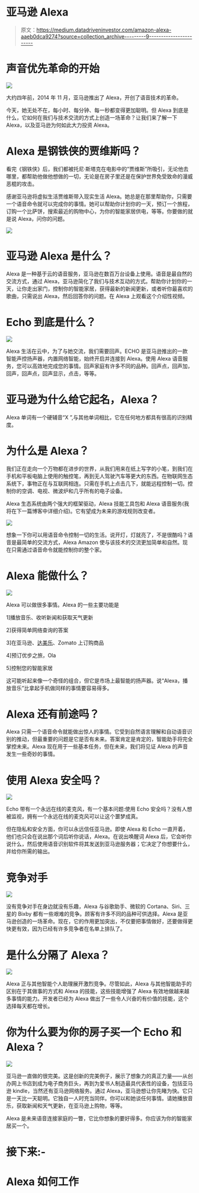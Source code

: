 # 亚马逊 Alexa

> 原文：<https://medium.datadriveninvestor.com/amazon-alexa-aaeb0dca9274?source=collection_archive---------9----------------------->

# 声音优先革命的开始

![](img/e0fc82030e63b5b89ffd65ec814a5d05.png)

大约四年前，2014 年 11 月，亚马逊推出了 Alexa，开创了语音技术的革命。

今天，她无处不在，每小时、每分钟、每一秒都变得更加聪明。但 Alexa 到底是什么，它如何在我们与技术交流的方式上创造一场革命？让我们来了解一下 Alexa，以及亚马逊为何如此大力投资 Alexa。

# Alexa 是钢铁侠的贾维斯吗？

看完《钢铁侠》后，我们都被托尼·斯塔克在电影中的“贾维斯”所吸引，无论他去哪里，都帮助他做他想做的一切，无论是在房子里还是在保护世界免受致命的漫威恶棍的攻击。

感谢亚马逊将虚拟生活贾维斯带入现实生活 Alexa。她总是在那里帮助你，只需要一个语音命令就可以完成你的事情。她可以帮助你计划你的一天，预订一个旅程，订购一个比萨饼，搜索最近的购物中心，为你的智能家居供电，等等。你要做的就是说 Alexa，问你的问题。

![](img/b5ad5883f186c4e30fa26c315ced7e85.png)

# 亚马逊 Alexa 是什么？

Alexa 是一种基于云的语音服务，亚马逊在数百万台设备上使用。语音是最自然的交流方式，通过 Alexa，亚马逊简化了我们与技术互动的方式。帮助你计划你的一天，让你走出家门，控制你的智能家居，获得最新的新闻更新，或者听你最喜欢的歌曲，只需说出 Alexa，然后回答你的问题。在 Alexa 上观看这个介绍性视频。

# Echo 到底是什么？

![](img/cb42fbb06f465614103a2cd178441927.png)

Alexa 生活在云中，为了与她交流，我们需要回声。ECHO 是亚马逊推出的一款智能声控扬声器，内置网络智能，始终开启并连接到 Alexa。使用 Alexa 语音服务，您可以高效地完成您的事情。回声家庭有许多不同的品种。回声点，回声加，回声，回声点，回声显示，点击，等等。

# 亚马逊为什么给它起名，Alexa？

Alexa 单词有一个硬辅音“X ”,与其他单词相比，它在任何地方都具有很高的识别精度。

# 为什么是 Alexa？

我们正在走向一个万物都在进步的世界，从我们用来在纸上写字的小笔，到我们在手机和平板电脑上使用的触控笔，再到无人驾驶汽车等更大的东西。在物联网生态系统下，事物正在与互联网相连。只需在手机上点击几下，就能远程控制一切。控制你的空调、电视、微波炉和几乎所有的电子设备。

Alexa 生态系统由两个强大的框架驱动，Alexa 技能工具包和 Alexa 语音服务(我将在下一篇博客中详细介绍)。它有望成为未来的游戏规则改变者。

![](img/9ad183035d7d3bb163fa12e2bdebfda8.png)

想象一下你可以用语音命令控制一切的生活。说开灯，灯就亮了，不是很酷吗？语音是最简单的交流方式，Alexa Amazon 使与该技术的交流更加简单和自然。现在只需通过语音命令就能控制你的整个家。

# Alexa 能做什么？

![](img/4d94fd0cce394146d86942248fc64c0b.png)

Alexa 可以做很多事情。Alexa 的一些主要功能是

1]播放音乐、收听新闻和获取天气更新

2]获得简单网络查询的答案

3]在亚马逊、[达美乐](https://www.dominos.co.in/)、Zomato 上订购商品

4]预订优步之旅，Ola

5]控制您的智能家居

这可能听起来像一个奇怪的组合，但它是市场上最智能的扬声器。说“Alexa，播放音乐”比拿起手机做同样的事情要容易得多。

# Alexa 还有前途吗？

Alexa 只需一个语音命令就能做出惊人的事情。它受到自然语言理解和自动语音识别的推动，但最重要的问题是它是否有未来。答案肯定是肯定的，智能助手将完全掌控未来。Alexa 现在用于一些基本任务，但在未来，我们将见证 Alexa 的声音发生一些奇妙的事情。

# 使用 Alexa 安全吗？

![](img/b04b4df34d2ccc8e940332b1ed3df08e.png)

Echo 带有一个永远在线的麦克风，有一个基本问题:使用 Echo 安全吗？没有人想被监视，拥有一个永远在线的麦克风可以让这个噩梦成真。

但在隐私和安全方面，你可以永远信任亚马逊。即使 Alexa 和 Echo 一直开着，他们也只会在说出那个词后听你说话，Alexa。在说出唤醒词 Alexa 后，它会听你说什么，然后使用语音识别软件将其发送到亚马逊服务器；它决定了你想要什么，并给你所需的输出。

# 竞争对手

![](img/a39e5c8710fb090b4a6469b8ee23cf2d.png)

没有竞争对手在身边就没有乐趣，Alexa 与谷歌助手、微软的 Cortana、Siri、三星的 Bixby 都有一些艰难的竞争。顾客有许多不同的品种可供选择。Alexa 是亚马逊创造的一场革命。现在，它的作用更加突出，不仅要把事情做好，还要做得更快更有效，因为已经有许多竞争者在名单上排队了。

# 是什么分隔了 Alexa？

![](img/044f191c3cc587494fbbee06986a2610.png)

Alexa 正与其他智能个人助理展开激烈竞争。尽管如此，Alexa 与其他智能助手的区别在于其做事的方式和 Alexa 的技能，这些技能增强了 Alexa 有效地做越来越多事情的能力。开发者已经为 Alexa 做出了一些令人兴奋的有价值的技能，这个选择每天都在增长。

# 你为什么要为你的房子买一个 Echo 和 Alexa？

![](img/0740437062b8f2e91d8d9a2cfdf80afc.png)

亚马逊一直做的很完美。这是创新的完美例子，展示了想象力的真正力量——从创办网上书店到成为电子商务巨头，再到为爱书人制造最具代表性的设备，包括亚马逊 kindle，当然还有亚马逊网络服务。通过 Alexa，亚马逊想让你先睹为快。它只是一天比一天聪明。它独自一人时充当同伴。你可以和她谈任何事情。请她播放音乐，获取新闻和天气更新，在亚马逊上购物，等等。

Alexa 是未来语音连接家庭的一瞥，它比你想象的要好得多。你应该为你的智能家居买一个。

# 接下来:-

# Alexa 如何工作